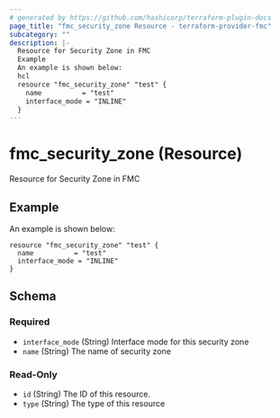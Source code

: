 ```yaml
---
# generated by https://github.com/hashicorp/terraform-plugin-docs
page_title: "fmc_security_zone Resource - terraform-provider-fmc"
subcategory: ""
description: |-
  Resource for Security Zone in FMC
  Example
  An example is shown below:
  hcl
  resource "fmc_security_zone" "test" {
    name          = "test"
    interface_mode = "INLINE"
  }
---
```


# fmc_security_zone (Resource)

Resource for Security Zone in FMC

## Example
An example is shown below: 
```hcl
resource "fmc_security_zone" "test" {
  name          = "test"
  interface_mode = "INLINE"
}
```



<!-- schema generated by tfplugindocs -->
## Schema

### Required

- `interface_mode` (String) Interface mode for this security zone
- `name` (String) The name of security zone

### Read-Only

- `id` (String) The ID of this resource.
- `type` (String) The type of this resource


